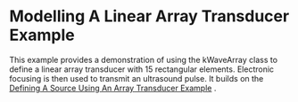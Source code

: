 # Modelling A Linear Array Transducer Example

This example provides a demonstration of using the kWaveArray class to define a linear array transducer with 15 rectangular elements. Electronic focusing is then used to transmit an ultrasound pulse. It builds on the [Defining A Source Using An Array Transducer Example](../at_array_as_a_source/) .